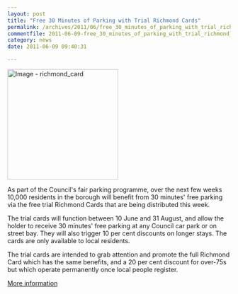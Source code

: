 ```yaml
---
layout: post
title: "Free 30 Minutes of Parking with Trial Richmond Cards"
permalink: /archives/2011/06/free_30_minutes_of_parking_with_trial_richmond_car.html
commentfile: 2011-06-09-free_30_minutes_of_parking_with_trial_richmond_car
category: news
date: 2011-06-09 09:40:31

---
```


<a href="/assets/images/2017/richmond_card.jpg" title="Click for a larger image"><img src="/assets/images/2017/richmond_card-thumb.jpg" width="250" alt="Image - richmond_card"  class="photo right"/></a>

As part of the Council's fair parking programme, over the next few weeks 10,000 residents in the borough will benefit from 30 minutes' free parking via the free trial Richmond Cards that are being distributed this week.

The trial cards will function between 10 June and 31 August, and allow the holder to receive 30 minutes' free parking at any Council car park or on street bay. They will also trigger 10 per cent discounts on longer stays. The cards are only available to local residents.

The trial cards are intended to grab attention and promote the full Richmond Card which has the same benefits, and a 20 per cent discount for over-75s but which operate permanently once local people register.

[More information](/l/jyWGD)
